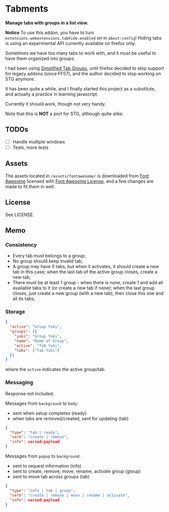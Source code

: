 # Tabments

**Manage tabs with groups in a list view.**

**Notice** To use this addon, you have to turn `extensions.webextensions.tabhide.enabled` on in `about:config`! Hiding tabs is using an experimental API currently available on firefox only.

Sometimes we have too many tabs to work with, and it must be useful to have them organized into groups.

I had been using [Simplified Tab Groups](https://addons.mozilla.org/en-US/firefox/addon/tab-groups/), until firefox decided to stop support for legacy addons (since FF57), and the author decided to stop working on STG anymore.

It has been quite a while, and I finally started this project as a substitute, and actually a practice in learning javascript.

Currently it should work, though not very handy.

Note that this is **NOT** a port for STG, although quite alike.

## TODOs

- [ ] Handle multiple windows
- [ ] Tests, more tests

## Assets

The assets located in `/assets/fontawesome/` is downloaded from [Font Awesome](https://fontawesome.com/) licensed with [Font Awesome License](https://fontawesome.com/license), and a few changes are made to fit them in well.

## License

See LICENSE.

## Memo

### Consistency

- Every tab must belongs to a group;
- No group should keep invalid tab;
- A group may have 0 tabs, but when it activates, it should create a new tab in this case; when the last tab of the active group closes, create a new tab;
- There must be at least 1 group - when there is none, create 1 and add all available tabs to it (or create a new tab if none); when the last group closes, just create a new group (with a new tab), then close this one and all its tabs;

### Storage

```json
{
  "active": "Group Yuki",
  "groups": [{
    "yuki": "Group Yuki",
    "name": "Name of Group",
    "active": "Tab Yuki",
    "tabs": ["Tab Yuki"]
  }]
}
```

where the `active` indicates the active group/tab.

### Messaging

Response not included.

Messages from `background` to `body`:

- sent when setup completes (ready)
- when tabs are removed/created, sent for updating (tab)

```json
{
  "type": "tab | ready",
  "verb": "create | remove",
  "info": varied-payload
}
```

Messages from `popup` to `background`:

- sent to request information (info)
- sent to create, remove, move, rename, activate group (group)
- sent to move tab across groups (tab)

```json
{
  "type": "info | tab | group",
  "verb": "create | remove | move | rename | activate",
  "info": varied-payload
}
```

